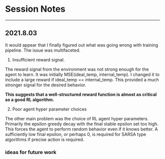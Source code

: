 # Session Notes

---
## 2021.8.03

It would appear that I finally figured out what was going wrong with training pipeline. 
The issue was multifaceted. 
1. Insufficient reward signal.

The reward signal from the environment was not strong enough for the agent to learn. 
It was initially MSE(ideal_temp, internal_temp).
I changed it to include a large reward if ideal_temp == internal_temp.
This provided a much stronger signal for the desired behavior.

**This suggests that a well-structured reward function is almost as critical as a good RL algorithm.**

2. Poor agent hyper parameter choices

The other main problem was the choice of RL agent hyper parameters.
Primarily the epsilon greedy decay with the final stable epsilon set too high.
This forces the agent to perform random behavior even if it knows better.
A sufficiently low final epsilon, or perhaps 0, is required for SARSA type algorithms if precise action is required.


### ideas for future work